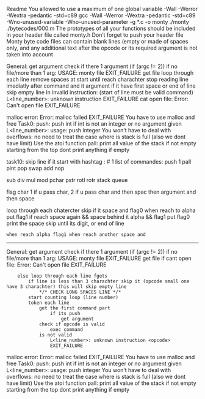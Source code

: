 Readme
You allowed to use a maximum of one global variable
 -Wall -Werror -Wextra -pedantic -std=c89
gcc -Wall -Werror -Wextra -pedantic -std=c89 -Wno-unused-variable -Wno-unused-parameter -g *.c -o monty
./monty ./bytecodes/000.m
The prototypes of all your functions should be included in your header file called monty.h
Don’t forget to push your header file
Monty byte code files can contain blank lines (empty or made of spaces only, and any additional text after the opcode or its required argument is not taken into account

General:
get argument check if there 1 argument (if (argc != 2))
    if no file/more than 1 arg:
        USAGE: monty file
        EXIT_FAILURE
    get file
        loop through each line
            remove spaces at start until reach charachter
            stop reading line imediatly after command and it argument if it have
                first space or end of line
            skip empty line
            in invalid instruction: (start of line must be valid command)
                L<line_number>: unknown instruction <opcode>
                EXIT_FAILURE
    cat open file:
        Error: Can't open file <file>
        EXIT_FAILURE

malloc error:
    Error: malloc failed
    EXIT_FAILURE
You have to use malloc and free
Task0:
push:
    push int
        if int is not an integer or no argument given
            L<line_number>: usage: push integer
    You won’t have to deal with overflows:
        no need to treat the case where is stack is full (also we dont have limit)
    Use the atoi function
pall:
    print all value of the stack if not empty
        starting from the top
    dont print anything if empty

task10:
skip line if it start with hashtag : #
1
list of commandes:
push 1
pall
pint
pop
swap
add
nop

sub
div
mul
mod
pchar
pstr
rotl
rotr
stack
queue


flag char 1 if u pass char,
2 if u pass char and then spac then argument and then space

loop through each chatercter
    skip if it space and flag0
when reach to alpha
    put flag1
if reach space again && space behind it alpha && flag1
    put flag0
    print the space
skip until its digit, or end of line

    when reach alpha flag1 when reach another space and


---------------


General:
get argument check if there 1 argument (if (argc != 2))
    if no file/more than 1 arg:
        USAGE: monty file
        EXIT_FAILURE
    get file
        if cant open file:
        Error: Can't open file <file>
        EXIT_FAILURE

        else loop through each line fgets
            if line is less than 3 charachter skip it (opcode small one have 3 charachter) this will skip empty line
                */* CHECK LONG SPACES LINE */*
            start counting loop (line number)
            token each line
                get the first command part
                    if its push
                        get argument
                check if opcode is valid
                    exec command
                is not valid
                    L<line_number>: unknown instruction <opcode>
                    EXIT_FAILURE

malloc error:
    Error: malloc failed
    EXIT_FAILURE
You have to use malloc and free
Task0:
push:
    push int
        if int is not an integer or no argument given
            L<line_number>: usage: push integer
    You won’t have to deal with overflows:
        no need to treat the case where is stack is full (also we dont have limit)
    Use the atoi function
pall:
    print all value of the stack if not empty
        starting from the top
    dont print anything if empty
